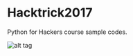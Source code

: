 # Hacktrick2017
Python for Hackers course sample codes.


![alt tag](https://s8.postimg.org/ntujzzx2t/Whats_App_Image_2017-04-30_at_16.04.28.jpg)
